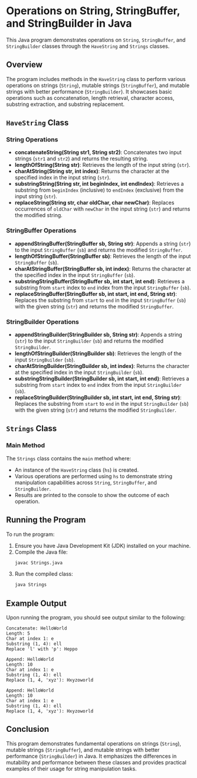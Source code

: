 # Operations on String, StringBuffer, and StringBuilder in Java

This Java program demonstrates operations on `String`, `StringBuffer`, and `StringBuilder` classes through the `HaveString` and `Strings` classes.

## Overview

The program includes methods in the `HaveString` class to perform various operations on strings (`String`), mutable strings (`StringBuffer`), and mutable strings with better performance (`StringBuilder`). It showcases basic operations such as concatenation, length retrieval, character access, substring extraction, and substring replacement.

## `HaveString` Class

### String Operations

- **concatenateString(String str1, String str2)**: Concatenates two input strings (`str1` and `str2`) and returns the resulting string.
- **lengthOfString(String str)**: Retrieves the length of the input string (`str`).
- **charAtString(String str, int index)**: Returns the character at the specified index in the input string (`str`).
- **substringString(String str, int beginIndex, int endIndex)**: Retrieves a substring from `beginIndex` (inclusive) to `endIndex` (exclusive) from the input string (`str`).
- **replaceString(String str, char oldChar, char newChar)**: Replaces occurrences of `oldChar` with `newChar` in the input string (`str`) and returns the modified string.

### StringBuffer Operations

- **appendStringBuffer(StringBuffer sb, String str)**: Appends a string (`str`) to the input `StringBuffer` (`sb`) and returns the modified `StringBuffer`.
- **lengthOfStringBuffer(StringBuffer sb)**: Retrieves the length of the input `StringBuffer` (`sb`).
- **charAtStringBuffer(StringBuffer sb, int index)**: Returns the character at the specified index in the input `StringBuffer` (`sb`).
- **substringStringBuffer(StringBuffer sb, int start, int end)**: Retrieves a substring from `start` index to `end` index from the input `StringBuffer` (`sb`).
- **replaceStringBuffer(StringBuffer sb, int start, int end, String str)**: Replaces the substring from `start` to `end` in the input `StringBuffer` (`sb`) with the given string (`str`) and returns the modified `StringBuffer`.

### StringBuilder Operations

- **appendStringBuilder(StringBuilder sb, String str)**: Appends a string (`str`) to the input `StringBuilder` (`sb`) and returns the modified `StringBuilder`.
- **lengthOfStringBuilder(StringBuilder sb)**: Retrieves the length of the input `StringBuilder` (`sb`).
- **charAtStringBuilder(StringBuilder sb, int index)**: Returns the character at the specified index in the input `StringBuilder` (`sb`).
- **substringStringBuilder(StringBuilder sb, int start, int end)**: Retrieves a substring from `start` index to `end` index from the input `StringBuilder` (`sb`).
- **replaceStringBuilder(StringBuilder sb, int start, int end, String str)**: Replaces the substring from `start` to `end` in the input `StringBuilder` (`sb`) with the given string (`str`) and returns the modified `StringBuilder`.

## `Strings` Class

### Main Method

The `Strings` class contains the `main` method where:
- An instance of the `HaveString` class (`hs`) is created.
- Various operations are performed using `hs` to demonstrate string manipulation capabilities across `String`, `StringBuffer`, and `StringBuilder`.
- Results are printed to the console to show the outcome of each operation.

## Running the Program

To run the program:
1. Ensure you have Java Development Kit (JDK) installed on your machine.
2. Compile the Java file:
   ```sh
   javac Strings.java
   ```
3. Run the compiled class:
   ```sh
   java Strings
   ```

## Example Output

Upon running the program, you should see output similar to the following:

```
Concatenate: HelloWorld
Length: 5
Char at index 1: e
Substring (1, 4): ell
Replace 'l' with 'p': Heppo

Append: HelloWorld
Length: 10
Char at index 1: e
Substring (1, 4): ell
Replace (1, 4, 'xyz'): Hxyzoworld

Append: HelloWorld
Length: 10
Char at index 1: e
Substring (1, 4): ell
Replace (1, 4, 'xyz'): Hxyzoworld
```

## Conclusion

This program demonstrates fundamental operations on strings (`String`), mutable strings (`StringBuffer`), and mutable strings with better performance (`StringBuilder`) in Java. It emphasizes the differences in mutability and performance between these classes and provides practical examples of their usage for string manipulation tasks.